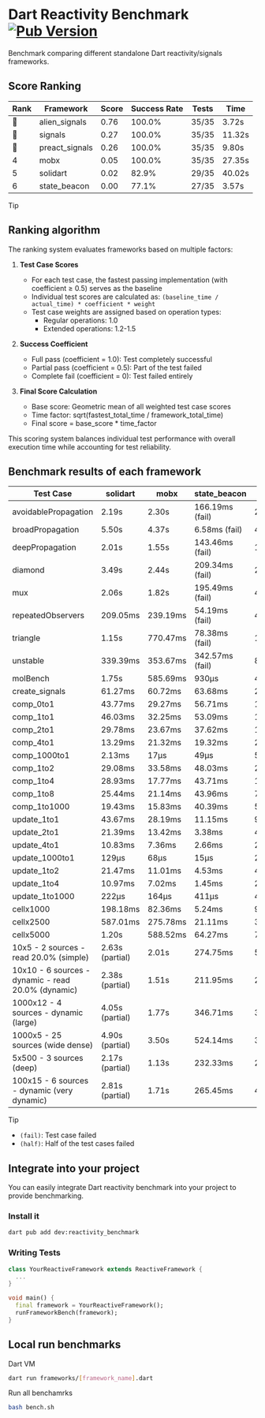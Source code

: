 # Dart Reactivity Benchmark [![Pub Version](https://img.shields.io/pub/v/reactivity_benchmark)](https://pub.dev/packages/reactivity_benchmark)

Benchmark comparing different standalone Dart reactivity/signals frameworks.

## Score Ranking

<!-- ranking start -->
| Rank | Framework | Score | Success Rate | Tests | Time |
|------|-----------|-------|--------------|-------|------|
| 🥇 | alien_signals | 0.76 | 100.0% | 35/35 | 3.72s |
| 🥈 | signals | 0.27 | 100.0% | 35/35 | 11.32s |
| 🥉 | preact_signals | 0.26 | 100.0% | 35/35 | 9.80s |
| 4 | mobx | 0.05 | 100.0% | 35/35 | 27.35s |
| 5 | solidart | 0.02 | 82.9% | 29/35 | 40.02s |
| 6 | state_beacon | 0.00 | 77.1% | 27/35 | 3.57s |

<!-- ranking end -->

> [!TIP]
> ## Ranking algorithm
>
> The ranking system evaluates frameworks based on multiple factors:
>
> 1. **Test Case Scores**
>    - For each test case, the fastest passing implementation (with coefficient ≥ 0.5) serves as the baseline
>    - Individual test scores are calculated as: `(baseline_time / actual_time) * coefficient * weight`
>    - Test case weights are assigned based on operation types:
>      - Regular operations: 1.0
>      - Extended operations: 1.2-1.5
>
> 2. **Success Coefficient**
>    - Full pass (coefficient = 1.0): Test completely successful
>    - Partial pass (coefficient = 0.5): Part of the test failed
>    - Complete fail (coefficient = 0): Test failed entirely
>
> 3. **Final Score Calculation**
>    - Base score: Geometric mean of all weighted test case scores
>    - Time factor: sqrt(fastest_total_time / framework_total_time)
>    - Final score = base_score * time_factor
>
> This scoring system balances individual test performance with overall execution time while accounting for test reliability.

## Benchmark results of each framework

<!-- test-case start -->
| Test Case | solidart | mobx | state_beacon | signals | alien_signals | preact_signals |
|---|---|---|---|---|---|---|
| avoidablePropagation | 2.19s | 2.30s | 166.19ms (fail) | 210.83ms | 191.22ms | 210.06ms |
| broadPropagation | 5.50s | 4.37s | 6.58ms (fail) | 465.96ms | 348.55ms | 456.89ms |
| deepPropagation | 2.01s | 1.55s | 143.46ms (fail) | 171.94ms | 122.70ms | 175.00ms |
| diamond | 3.49s | 2.44s | 209.34ms (fail) | 290.28ms | 239.24ms | 273.01ms |
| mux | 2.06s | 1.82s | 195.49ms (fail) | 409.12ms | 375.84ms | 389.67ms |
| repeatedObservers | 209.05ms | 239.19ms | 54.19ms (fail) | 45.01ms | 44.38ms | 41.44ms |
| triangle | 1.15s | 770.47ms | 78.38ms (fail) | 104.65ms | 85.41ms | 99.10ms |
| unstable | 339.39ms | 353.67ms | 342.57ms (fail) | 80.26ms | 60.97ms | 69.77ms |
| molBench | 1.75s | 585.69ms | 930μs | 485.73ms | 487.60ms | 485.48ms |
| create_signals | 61.27ms | 60.72ms | 63.68ms | 29.40ms | 20.73ms | 4.70ms |
| comp_0to1 | 43.77ms | 29.27ms | 56.71ms | 15.09ms | 5.00ms | 17.19ms |
| comp_1to1 | 46.03ms | 32.25ms | 53.09ms | 18.94ms | 11.14ms | 16.75ms |
| comp_2to1 | 29.78ms | 23.67ms | 37.62ms | 12.36ms | 16.71ms | 22.45ms |
| comp_4to1 | 13.29ms | 21.32ms | 19.32ms | 2.25ms | 2.49ms | 16.41ms |
| comp_1000to1 | 2.13ms | 17μs | 49μs | 5μs | 4μs | 8μs |
| comp_1to2 | 29.08ms | 33.58ms | 48.03ms | 21.70ms | 12.72ms | 20.80ms |
| comp_1to4 | 28.93ms | 17.77ms | 43.71ms | 15.07ms | 9.59ms | 29.20ms |
| comp_1to8 | 25.44ms | 21.14ms | 43.96ms | 7.67ms | 4.21ms | 7.97ms |
| comp_1to1000 | 19.43ms | 15.83ms | 40.39ms | 5.57ms | 3.73ms | 6.05ms |
| update_1to1 | 43.67ms | 28.19ms | 11.15ms | 9.39ms | 4.38ms | 8.78ms |
| update_2to1 | 21.39ms | 13.42ms | 3.38ms | 4.68ms | 2.76ms | 4.38ms |
| update_4to1 | 10.83ms | 7.36ms | 2.66ms | 2.33ms | 1.13ms | 2.19ms |
| update_1000to1 | 129μs | 68μs | 15μs | 23μs | 20μs | 21μs |
| update_1to2 | 21.47ms | 11.01ms | 4.53ms | 4.74ms | 2.18ms | 4.36ms |
| update_1to4 | 10.97ms | 7.02ms | 1.45ms | 2.34ms | 1.71ms | 2.19ms |
| update_1to1000 | 222μs | 164μs | 411μs | 46μs | 38μs | 776μs |
| cellx1000 | 198.18ms | 82.36ms | 5.24ms | 9.90ms | 7.51ms | 10.29ms |
| cellx2500 | 587.01ms | 275.78ms | 21.11ms | 36.72ms | 21.51ms | 33.89ms |
| cellx5000 | 1.20s | 588.52ms | 64.27ms | 76.66ms | 49.08ms | 93.53ms |
| 10x5 - 2 sources - read 20.0% (simple) | 2.63s (partial) | 2.01s | 274.75ms | 513.60ms | 239.35ms | 421.38ms |
| 10x10 - 6 sources - dynamic - read 20.0% (dynamic) | 2.38s (partial) | 1.51s | 211.95ms | 278.51ms | 183.66ms | 271.59ms |
| 1000x12 - 4 sources - dynamic (large) | 4.05s (partial) | 1.77s | 346.71ms | 3.92s | 296.05ms | 3.41s |
| 1000x5 - 25 sources (wide dense) | 4.90s (partial) | 3.50s | 524.14ms | 3.37s | 408.69ms | 2.53s |
| 5x500 - 3 sources (deep) | 2.17s (partial) | 1.13s | 232.33ms | 228.68ms | 195.34ms | 225.36ms |
| 100x15 - 6 sources - dynamic (very dynamic) | 2.81s (partial) | 1.71s | 265.45ms | 475.13ms | 268.48ms | 446.26ms |

<!-- test-case end -->

> [!TIP]
> - `(fail)`: Test case failed
> - `(half)`: Half of the test cases failed

## Integrate into your project

You can easily integrate Dart reactivity benchmark into your project to provide benchmarking.

### Install it

```bash
dart pub add dev:reactivity_benchmark
```

### Writing Tests

```dart
class YourReactiveFramework extends ReactiveFramework {
  ...
}

void main() {
  final framework = YourReactiveFramework();
  runFrameworkBench(framework);
}
```

## Local run benchmarks

Dart VM
```bash
dart run frameworks/[framework_name].dart
```

Run all benchamrks
```bash
bash bench.sh
```
